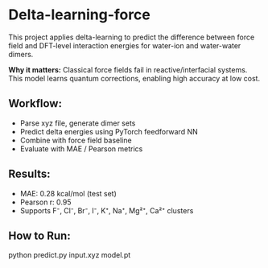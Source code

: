 # Delta-learning-force

This project applies delta-learning to predict the difference between force field and DFT-level interaction energies for water-ion and water-water dimers.

**Why it matters:** Classical force fields fail in reactive/interfacial systems. This model learns quantum corrections, enabling high accuracy at low cost.

## Workflow:
- Parse xyz file, generate dimer sets
- Predict delta energies using PyTorch feedforward NN
- Combine with force field baseline
- Evaluate with MAE / Pearson metrics

## Results:
- MAE: 0.28 kcal/mol (test set)
- Pearson r: 0.95
- Supports F⁻, Cl⁻, Br⁻, I⁻, K⁺, Na⁺, Mg²⁺, Ca²⁺    clusters

## How to Run:
python predict.py input.xyz model.pt
